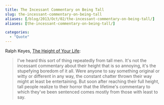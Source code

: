 ```yaml
---
title: The Incessant Commentary on Being Tall
slug: the-incessant-commentary-on-being-tall
aliases: [/blog/2013/Oct/02/the-incessant-commentary-on-being-tall/]
aliases: [the-incessant-commentary-on-being-tall/]

categories:
  - "Quote"
---
```


Ralph Keyes, [The Height of Your Life](http://www.ralphkeyes.com/height/):

> I've heard this sort of thing repeatedly from tall men. It's not the incessant commentary about their height that is so annoying, it's the stupefying boredom of it all. Were anyone to say something original or witty or different in any way, the constant chatter thrown their way might at least be entertaining. But soon after reaching their full height, tall people realize to their horror that the lifetime's commentary to which they've been sentenced comes mostly from those with least to say.
